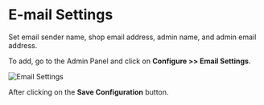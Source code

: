 # E-mail Settings

Set email sender name, shop email address, admin name, and admin email address.

To add, go to the Admin Panel and click on **Configure >> Email Settings**.

<img src="/images/configure/emailSetting.png" alt="Email Settings" />

After clicking on the **Save Configuration** button.
